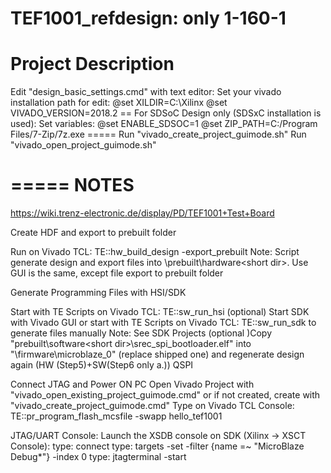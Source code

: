 # TEF1001_refdesign: only 1-160-1
Project Description
==========================================================================
  Edit "design_basic_settings.cmd" with text editor:
    Set your vivado installation path for edit: 
      @set XILDIR=C:\Xilinx
      @set VIVADO_VERSION=2018.2
    ==
    For SDSoC Design only (SDSxC installation is used):
      Set variables:
        @set ENABLE_SDSOC=1
        @set ZIP_PATH=C:/Program Files/7-Zip/7z.exe
        =====
Run "vivado_create_project_guimode.sh"
Run "vivado_open_project_guimode.sh"

=====
NOTES
=====


https://wiki.trenz-electronic.de/display/PD/TEF1001+Test+Board

Create HDF and export to prebuilt folder

Run on Vivado TCL: TE::hw_build_design -export_prebuilt
        Note: Script generate design and export files into \prebuilt\hardware\<short dir>. Use GUI is the same, except file export to prebuilt folder

Generate Programming Files with HSI/SDK

Start with TE Scripts on Vivado TCL: TE::sw_run_hsi
         (optional) Start SDK with Vivado GUI or start with TE Scripts on Vivado TCL: TE::sw_run_sdk to generate files manually
                    Note: See SDK Projects
         (optional )Copy "prebuilt\software\<short dir>\srec_spi_bootloader.elf" into "\firmware\microblaze_0" (replace shipped one) and regenerate design again (HW (Step5)+SW(Step6 only a.))
QSPI

Connect JTAG and Power ON PC
        Open Vivado Project with "vivado_open_existing_project_guimode.cmd" or if not created, create with "vivado_create_project_guimode.cmd"
       Type on Vivado TCL Console: TE::pr_program_flash_mcsfile -swapp hello_tef1001

JTAG/UART Console:
    Launch the XSDB console on SDK (Xilinx → XSCT Console):
              type: connect
              type: targets -set -filter {name =~ "MicroBlaze Debug*"} -index 0
              type: jtagterminal -start
